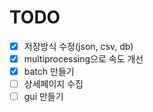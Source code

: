 TODO
====

* [x] 저장방식 수정(json, csv, db)
* [x] multiprocessing으로 속도 개선
* [x] batch 만들기
* [ ] 상세페이지 수집
* [ ] gui 만들기